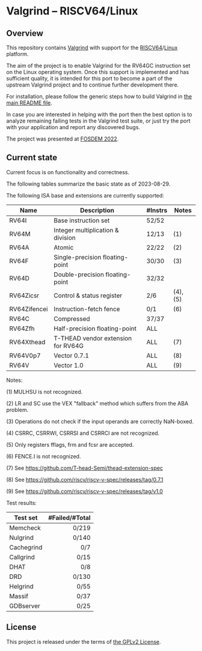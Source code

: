 # Valgrind &ndash; RISCV64/Linux

## Overview

This repository contains [Valgrind][Valgrind] with support for the
[RISCV64][RISC-V]/[Linux][Linux] platform.

The aim of the project is to enable Valgrind for the RV64GC instruction set on
the Linux operating system. Once this support is implemented and has sufficient
quality, it is intended for this port to become a part of the upstream Valgrind
project and to continue further development there.

For installation, please follow the generic steps how to build Valgrind in [the
main README file](README).

In case you are interested in helping with the port then the best option is to
analyze remaining failing tests in the Valgrind test suite, or just try the port
with your application and report any discovered bugs.

The project was presented at [FOSDEM 2022][FOSDEM talk].

## Current state

Current focus is on functionality and correctness.

The following tables summarize the basic state as of 2023-08-29.

The following ISA base and extensions are currently supported:

| Name         | Description                       | #Instrs | Notes    |
| ------------ | --------------------------------- | ------- | -------- |
| RV64I        | Base instruction set              |   52/52 |          |
| RV64M        | Integer multiplication & division |   12/13 | (1)      |
| RV64A        | Atomic                            |   22/22 | (2)      |
| RV64F        | Single-precision floating-point   |   30/30 | (3)      |
| RV64D        | Double-precision floating-point   |   32/32 |          |
| RV64Zicsr    | Control & status register         |     2/6 | (4), (5) |
| RV64Zifencei | Instruction-fetch fence           |     0/1 | (6)      |
| RV64C        | Compressed                        |   37/37 |          |
| RV64Zfh      | Half-precision floating-point     |   ALL   |          |
| RV64Xthead   | T-THEAD vendor extension for RV64G|   ALL   | (7)      |
| RV64V0p7     | Vector 0.7.1                      |   ALL   | (8)      |
| RV64V        | Vector 1.0                        |   ALL   | (9)      |

Notes:

(1) MULHSU is not recognized.

(2) LR and SC use the VEX "fallback" method which suffers from the ABA problem.

(3) Operations do not check if the input operands are correctly NaN-boxed.

(4) CSRRC, CSRRWI, CSRRSI and CSRRCI are not recognized.

(5) Only registers fflags, frm and fcsr are accepted.

(6) FENCE.I is not recognized.

(7) See https://github.com/T-head-Semi/thead-extension-spec

(8) See https://github.com/riscv/riscv-v-spec/releases/tag/0.7.1

(9) See https://github.com/riscv/riscv-v-spec/releases/tag/v1.0

Test results:

| Test set   | #Failed/#Total |
| ---------- | -------------: |
| Memcheck   |         0/219 |
| Nulgrind   |          0/140 |
| Cachegrind |            0/7 |
| Callgrind  |           0/15 |
| DHAT       |            0/8 |
| DRD        |          0/130 |
| Helgrind   |           0/55 |
| Massif     |           0/37 |
| GDBserver  |           0/25 |

## License

This project is released under the terms of [the GPLv2 License](COPYING).

[Valgrind]: https://valgrind.org/
[RISC-V]: https://riscv.org/
[Linux]: https://github.com/torvalds/linux
[FOSDEM talk]: https://archive.fosdem.org/2022/schedule/event/valgrind_riscv/
